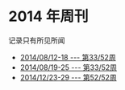# 2014 年周刊

记录只有所见所闻

- [2014/08/12-18 --- 第33/52周](./08/12-18/main)
- [2014/08/19-25 --- 第33/52周](./08/19-25/main)
- [2014/12/23-29 --- 第52/52周](./12/23-29/main)
